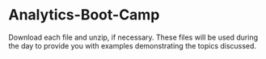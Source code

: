 # Analytics-Boot-Camp
Download each file and unzip, if necessary. 
These files will be used during the day to provide you with examples demonstrating the topics discussed.
